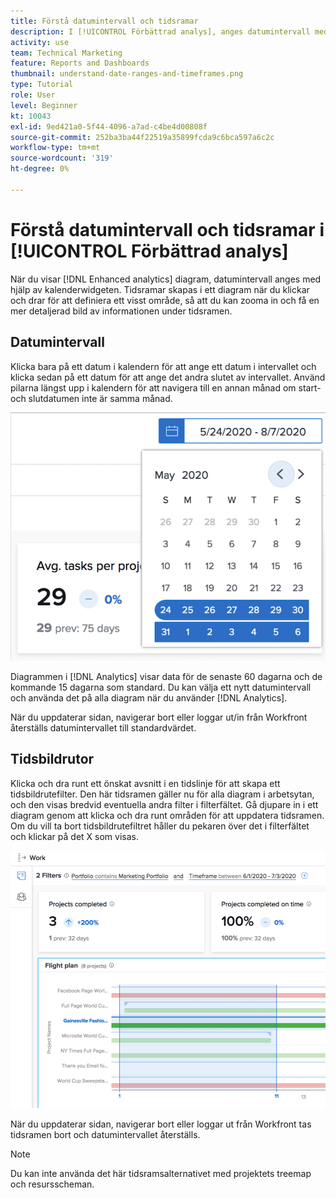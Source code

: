 ```yaml
---
title: Förstå datumintervall och tidsramar
description: I [!UICONTROL Förbättrad analys], anges datumintervall med hjälp av kalenderwidgeten. Tidsramar skapas i ett diagram.
activity: use
team: Technical Marketing
feature: Reports and Dashboards
thumbnail: understand-date-ranges-and-timeframes.png
type: Tutorial
role: User
level: Beginner
kt: 10043
exl-id: 9ed421a0-5f44-4096-a7ad-c4be4d00808f
source-git-commit: 252ba3ba44f22519a35899fcda9c6bca597a6c2c
workflow-type: tm+mt
source-wordcount: '319'
ht-degree: 0%

---
```


# Förstå datumintervall och tidsramar i [!UICONTROL Förbättrad analys]

När du visar [!DNL Enhanced analytics] diagram, datumintervall anges med hjälp av kalenderwidgeten. Tidsramar skapas i ett diagram när du klickar och drar för att definiera ett visst område, så att du kan zooma in och få en mer detaljerad bild av informationen under tidsramen.

## Datumintervall

Klicka bara på ett datum i kalendern för att ange ett datum i intervallet och klicka sedan på ett datum för att ange det andra slutet av intervallet. Använd pilarna längst upp i kalendern för att navigera till en annan månad om start- och slutdatumen inte är samma månad.

![En bild av hur du väljer ett datumintervall med hjälp av kalenderwidgeten](assets/section-1-3.png)

Diagrammen i [!DNL Analytics] visar data för de senaste 60 dagarna och de kommande 15 dagarna som standard. Du kan välja ett nytt datumintervall och använda det på alla diagram när du använder [!DNL Analytics].

När du uppdaterar sidan, navigerar bort eller loggar ut/in från Workfront återställs datumintervallet till standardvärdet.

## Tidsbildrutor

Klicka och dra runt ett önskat avsnitt i en tidslinje för att skapa ett tidsbildrutefilter. Den här tidsramen gäller nu för alla diagram i arbetsytan, och den visas bredvid eventuella andra filter i filterfältet. Gå djupare in i ett diagram genom att klicka och dra runt områden för att uppdatera tidsramen. Om du vill ta bort tidsbildrutefiltret håller du pekaren över det i filterfältet och klickar på det X som visas.

![En bild som visar hur du väljer ett datumintervall genom att klicka och dra](assets/section-1-4.png)

När du uppdaterar sidan, navigerar bort eller loggar ut från Workfront tas tidsramen bort och datumintervallet återställs.

>[!NOTE]
>
>Du kan inte använda det här tidsramsalternativet med projektets treemap och resursscheman.
